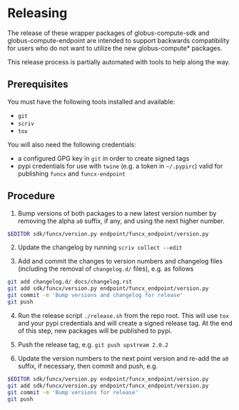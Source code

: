 # Releasing

The release of these wrapper packages of globus-compute-sdk and globus-compute-endpoint are intended
to support backwards compatibility for users who do not want to utilize the new globus-compute* packages.

This release process is partially automated with tools to help along the way.

## Prerequisites

You must have the following tools installed and available:

- `git`
- `scriv`
- `tox`

You will also need the following credentials:

- a configured GPG key in `git` in order to create signed tags
- pypi credentials for use with `twine` (e.g. a token in `~/.pypirc`) valid for
    publishing `funcx` and `funcx-endpoint`

## Procedure

1. Bump versions of both packages to a new latest version number by removing
   the alpha `a0` suffix, if any, and using the next higher number.

```bash
$EDITOR sdk/funcx/version.py endpoint/funcx_endpoint/version.py
```

2. Update the changelog by running `scriv collect --edit`

3. Add and commit the changes to version numbers and changelog files (including
   the removal of `changelog.d/` files), e.g. as follows

```bash
git add changelog.d/ docs/changelog.rst
git add sdk/funcx/version.py endpoint/funcx_endpoint/version.py
git commit -m 'Bump versions and changelog for release'
git push
```

4. Run the release script `./release.sh` from the repo root. This will use
   `tox` and your pypi credentials and will create a signed release tag. At the
   end of this step, new packages will be published to pypi.

5. Push the release tag, e.g. `git push upstream 2.0.2`

6. Update the version numbers to the next point version and re-add the `a0` suffix,
   if necessary, then commit and push, e.g.

```bash
$EDITOR sdk/funcx/version.py endpoint/funcx_endpoint/version.py
git add sdk/funcx/version.py endpoint/funcx_endpoint/version.py
git commit -m 'Bump versions for release'
git push
```
